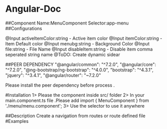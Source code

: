 # Angular-Doc

##Component Name:MenuComponent
Selector:app-menu
##Configurations

@Input activeItemColor:string - Active item  color
@Input itemColor:string - Item Default color
@Input menubg:string - Background Color
@Input file:string - File Name
@Input disableItem:string - Disable item comma seperated string name
@ToDO: Create dynamic sidear

##PEER DEPENDENCY
"@angular/common": "^7.2.0",
"@angular/core": "^7.2.0",
"@ng-bootstrap/ng-bootstrap": "^4.0.0",
"bootstrap": "^4.3.1",
"jquery": "^3.4.1",
"@angular/router": "~7.2.0"

Please install the peer dependency before process .

#Installation
1> Please the component inside src/ folder
2> In your main.component.ts file .Please add
   import { MenuComponent } from './menu/menu.component';
3> Use the selector to use it anywhere

##Description
Create a navigation from routes or route defined file 
#Examples
<app-menu menubg="#e83e8c" disableItem="home" file="./assets/menu_config.json"></app-menu>

